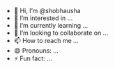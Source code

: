 - 👋 Hi, I’m @shobhausha
- 👀 I’m interested in ...
- 🌱 I’m currently learning ...
- 💞️ I’m looking to collaborate on ...
- 📫 How to reach me ...
- 😄 Pronouns: ...
- ⚡ Fun fact: ...

<!---
shobhausha/shobhausha is a ✨ special ✨ repository because its `README.md` (this file) appears on your GitHub profile.
You can click the Preview link to take a look at your changes.
--->
